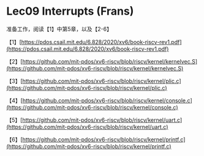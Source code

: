 # Lec09 Interrupts \(Frans\)

准备工作，阅读【1】中第5章，以及【2-6】

【1】[https://pdos.csail.mit.edu/6.828/2020/xv6/book-riscv-rev1.pdf](https://pdos.csail.mit.edu/6.828/2020/xv6/book-riscv-rev1.pdf)

【2】[https://github.com/mit-pdos/xv6-riscv/blob/riscv/kernel/kernelvec.S](https://github.com/mit-pdos/xv6-riscv/blob/riscv/kernel/kernelvec.S)

【3】[https://github.com/mit-pdos/xv6-riscv/blob/riscv/kernel/plic.c](https://github.com/mit-pdos/xv6-riscv/blob/riscv/kernel/plic.c)

【4】[https://github.com/mit-pdos/xv6-riscv/blob/riscv/kernel/console.c](https://github.com/mit-pdos/xv6-riscv/blob/riscv/kernel/console.c)

【5】[https://github.com/mit-pdos/xv6-riscv/blob/riscv/kernel/uart.c](https://github.com/mit-pdos/xv6-riscv/blob/riscv/kernel/uart.c)

【6】[https://github.com/mit-pdos/xv6-riscv/blob/riscv/kernel/printf.c](https://github.com/mit-pdos/xv6-riscv/blob/riscv/kernel/printf.c)


